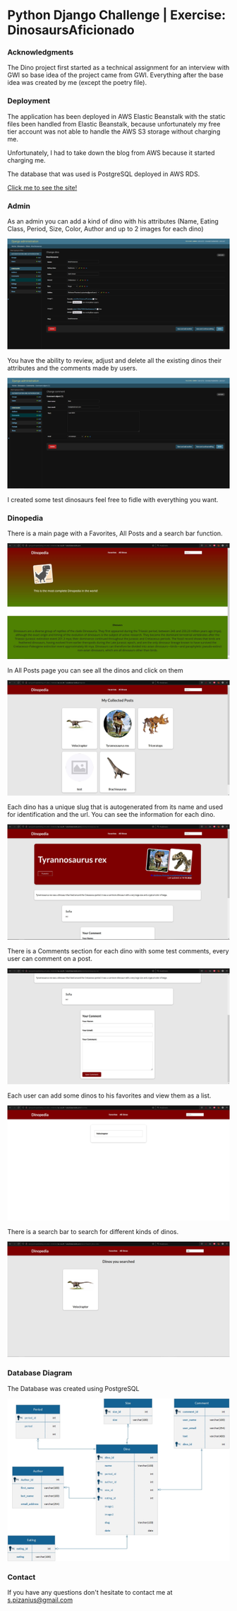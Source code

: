 # Python Django Challenge | Exercise: DinosaursAficionado

### Acknowledgments 
The Dino project first started as a technical assignment for an interview with GWI so base idea of the project came
from GWI. Everything after the base idea was created by me (except the poetry file).

### Deployment
The application has been deployed in AWS Elastic Beanstalk with the static files been handled from Elastic Beanstalk,
because unfortunately my free tier account was not able to handle the AWS S3 storage without charging me.

Unfortunately, I had to take down the blog from AWS because it started charging me.

The database that was used is PostgreSQL deployed in AWS RDS. 

[Click me to see the site!](http://djangodinopediablog-env.eba-umebnduf.eu-south-1.elasticbeanstalk.com/)

### Admin
As an admin you can add a kind of dino with his attributes (Name, Eating Class, Period, 
Size, Color, Author and up to 2 images for each dino)

![Dino Admin](readme_img/dino_admin.jpg)

You have the ability to review, adjust and delete all the existing dinos their attributes
and the comments made by users.

![Dino Admin 2](readme_img/dino_admin_2.jpg)

I created some test dinosaurs feel free to fidle with everything you want.

### Dinopedia

There is a main page with a Favorites, All Posts and a search bar function.

![Dino View Main](readme_img/dino_view_main.jpg)

In All Posts page you can see all the dinos and click on them

![Dino View All](readme_img/dino_view_posts.jpg)

Each dino has a unique slug that is autogenerated from its name and used for identification and the url.
You can see the information for each dino.

![Dino View Post](readme_img/dino_view_post.jpg)

There is a Comments section for each dino with some test comments, every user can comment on a post.

![Dino View Post Comment](readme_img/dino_view_post_comment.jpg)

Each user can add some dinos to his favorites and view them as a list.

![Dino View Favorites](readme_img/dino_view_favorites.jpg)

There is a search bar to search for different kinds of dinos.

![Dino View Search](readme_img/dino_view_search.jpg)

### Database Diagram

The Database was created using PostgreSQL

![Diagram for the dino Database](readme_img/dino_db.jpg)

### Contact
If you have any questions don't hesitate to contact me at <s.pizanius@gmail.com>

